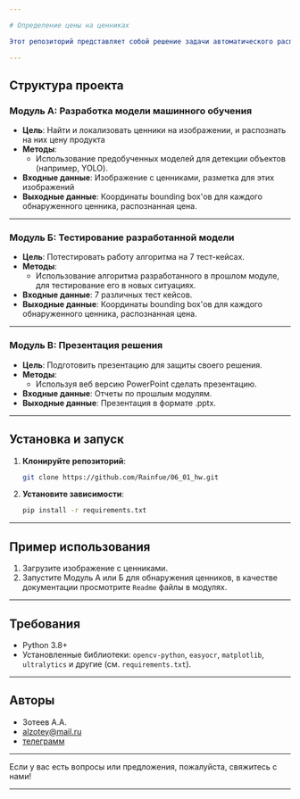 ```yaml
---

# Определение цены на ценниках

Этот репозиторий представляет собой решение задачи автоматического распознавания и определения цены на ценниках с использованием методов компьютерного зрения и машинного обучения. Задача разделена на три модуля: А, Б и В.

---
```


## **Структура проекта**

### **Модуль А: Разработка модели машинного обучения**
- **Цель**: Найти и локализовать ценники на изображении, и распознать на них цену продукта
- **Методы**:
  - Использование предобученных моделей для детекции объектов (например, YOLO).
- **Входные данные**: Изображение с ценниками, разметка для этих изображений
- **Выходные данные**: Координаты bounding box'ов для каждого обнаруженного ценника, распознанная цена.

---

### **Модуль Б: Тестирование разработанной модели**
- **Цель**: Потестировать работу алгоритма на 7 тест-кейсах.
- **Методы**:
  - Использование алгоритма разработанного в прошлом модуле, для тестирование его в новых ситуациях.
- **Входные данные**: 7 различных тест кейсов.
- **Выходные данные**: Координаты bounding box'ов для каждого обнаруженного ценника, распознанная цена.

---

### **Модуль В: Презентация решения**
- **Цель**: Подготовить презентацию для защиты своего решения.
- **Методы**:
  - Используя веб версию PowerPoint сделать презентацию.
- **Входные данные**: Отчеты по прошлым модулям.
- **Выходные данные**: Презентация в формате .pptx.

---

## **Установка и запуск**

1. **Клонируйте репозиторий**:
   ```bash
   git clone https://github.com/Rainfue/06_01_hw.git
   ```

2. **Установите зависимости**:
   ```bash
   pip install -r requirements.txt
   ```

---

## **Пример использования**

1. Загрузите изображение с ценниками.
2. Запустите Модуль А или Б для обнаружения ценников, в качестве документации просмотрите `Readme` файлы в модулях.

---

## **Требования**
- Python 3.8+
- Установленные библиотеки: `opencv-python`, `easyocr`, `matplotlib`, `ultralytics` и другие (см. `requirements.txt`).

---

## **Авторы**
- Зотеев А.А.
- alzotey@mail.ru
- [телеграмм](https://t.me/Wab_aqua_silente_caveW)

---

Если у вас есть вопросы или предложения, пожалуйста, свяжитесь с нами!

---
